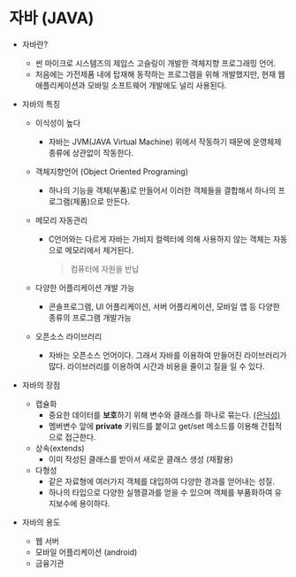 # 자바 (JAVA)



* 자바란?
  * 썬 마이크로 시스템즈의 제임스 고슬링이 개발한 객체지향 프로그래밍 언어.
  * 처음에는 가전제품 내에 탑재해 동작하는 프로그램을 위해 개발했지만, 현재 웹 애플리케이션과 모바일 소프트웨어 개발에도 널리 사용된다.



* 자바의 특징

  * 이식성이 높다

    * 자바는 JVM(JAVA Virtual Machine) 위에서 작동하기 때문에 운영체제 종류에 상관없이 작동한다.

  * 객체지향언어 (Object Oriented Programing)

    * 하나의 기능을 객체(부품)로 만들어서 이러한 객체들을 결합해서 하나의 프로그램(제품)으로 만든다.

  * 메모리 자동관리

    * C언어와는 다르게 자바는 가비지 컬렉터에 의해 사용하지 않는 객체는 자동으로 메모리에서 제거된다.

      > 컴퓨터에 자원을 반납

  * 다양한 어플리케이션 개발 가능

    * 콘솔프로그램, UI 어플리케이션, 서버 어플리케이션, 모바일 앱 등 다양한 종류의 프로그램 개발가능

  * 오픈소스 라이브러리

    * 자바는 오픈소스 언어이다. 그래서 자바를 이용하여 만들어진 라이브러리가 많다. 라이브러리를 이용하여 시간과 비용을 줄이고 질을 일 수 있다.

    

* 자바의 장점

  * 캡슐화
    * 중요한 데이터를 **보호**하기 위해 변수와 클래스를 하나로 묶는다. <u>(은닉성)</u>
    * 멤버변수 앞에 **private** 키워드를 붙이고 get/set 메소드를 이용해 간접적으로 접근한다.
  * 상속(extends)
    * 이미 작성된 클래스를 받아서 새로운 클래스 생성 (재활용)
  * 다형성
    * 같은 자료형에 여러가지 객체를 대입하여 다양한 경과를 얻어내는 성질.
    * 하나의 타입으로 다양한 실행결과를 얻을 수 있으며 객체를 부품화하여 유지보수에 용이하다.



* 자바의 용도
  * 웹 서버
  * 모바일 어플리케이션 (android)
  * 금융기관